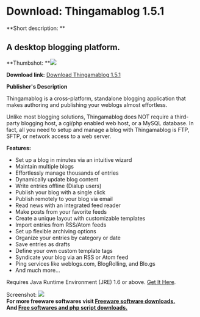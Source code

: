 # Download: Thingamablog 1.5.1

**Short description: **

## A desktop blogging platform.

  
**Thumbshot: **![](http://www.freewarefiles.com/screenshot/thingamablog_md.jpg)   
  
**Download link:** [Download Thingamablog 1.5.1](http://freesoftwares.boysofts.com/Thingamablog_program_53405.html)  
  

**Publisher's Description**  
  

Thingamablog is a cross-platform, standalone blogging application that makes
authoring and publishing your weblogs almost effortless.

Unlike most blogging solutions, Thingamablog does NOT require a third-party
blogging host, a cgi/php enabled web host, or a MySQL database. In fact, all
you need to setup and manage a blog with Thingamablog is FTP, SFTP, or network
access to a web server.

**Features:**

  * Set up a blog in minutes via an intuitive wizard 
  * Maintain multiple blogs 
  * Effortlessly manage thousands of entries 
  * Dynamically update blog content 
  * Write entries offline (Dialup users) 
  * Publish your blog with a single click 
  * Publish remotely to your blog via email 
  * Read news with an integrated feed reader 
  * Make posts from your favorite feeds 
  * Create a unique layout with customizable templates 
  * Import entries from RSS/Atom feeds 
  * Set up flexible archiving options 
  * Organize your entries by category or date 
  * Save entries as drafts 
  * Define your own custom template tags 
  * Syndicate your blog via an RSS or Atom feed 
  * Ping services like weblogs.com, BlogRolling, and Blo.gs 
  * And much more... 

Requires Java Runtime Environment (JRE) 1.6 or above. [Get It
Here](http://java.sun.com/javase/downloads/index.jsp).

  
  
Screenshot: ![](http://www.freewarefiles.com/screenshot/thingamablog.jpg)  
**For more freeware softwares visit [Freeware software downloads.](http://freesoftwares.boysofts.com/)**   
**And [Free softwares and php script downloads.](http://www.boysofts.com/)**

